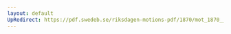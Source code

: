 ```yaml
---
layout: default
UpRedirect: https://pdf.swedeb.se/riksdagen-motions-pdf/1870/mot_1870__ak__00094.pdf
---
```

